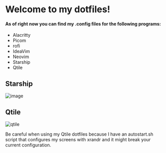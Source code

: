 # Welcome to my dotfiles!
#### As of right now you can find my .config files for the following programs:
- Alacritty
- Picom
- rofi
- IdeaVim
- Neovim
- Starship
- Qtile

## Starship
![image](https://user-images.githubusercontent.com/73963860/218272477-c01dab6b-01bd-454f-aa65-89f1ba01efcb.png)

## Qtile
![qtile](https://user-images.githubusercontent.com/73963860/218272574-57acd785-8e44-47ff-807b-5799a1441180.png)

Be careful when using my Qtile dotfiles because I have an autostart.sh script that configures my screens with xrandr and it might break your current configuration.
